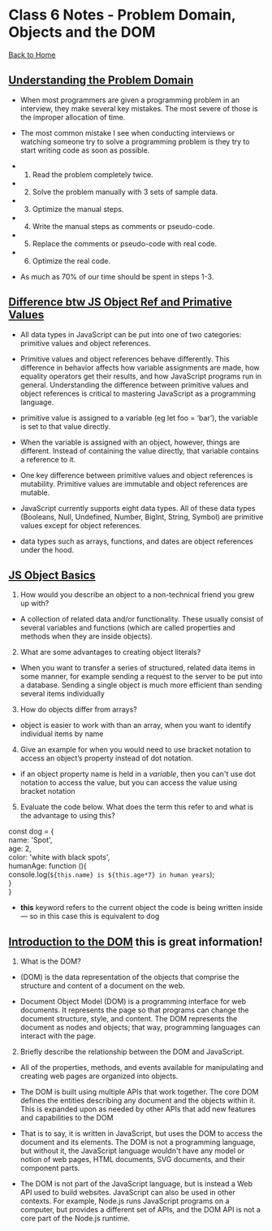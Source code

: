 # Class 6 Notes - Problem Domain, Objects and the DOM

[Back to Home](../README.md)

## [Understanding the Problem Domain](https://simpleprogrammer.com/solving-problems-breaking-it-down/)

+ When most programmers are given a programming problem in an interview, they make several key mistakes.  The most severe of those is the improper allocation of time.

+ The most common mistake I see when conducting interviews or watching someone try to solve a programming problem is they try to start writing code as soon as possible.

+ 1) Read the problem completely twice.
+ 2) Solve the problem manually with 3 sets of sample data.
+ 3) Optimize the manual steps.
+ 4) Write the manual steps as comments or pseudo-code.
+ 5) Replace the comments or pseudo-code with real code.
+ 6) Optimize the real code.
+ As much as 70% of our time should be spent in steps 1-3.

## [Difference btw JS Object Ref and Primative Values](https://betterprogramming.pub/intermediate-javascript-whats-the-difference-between-primitive-values-and-object-references-e863d70677b)

+ All data types in JavaScript can be put into one of two categories: primitive values and object references.

+ Primitive values and object references behave differently. This difference in behavior affects how variable assignments are made, how equality operators get their results, and how JavaScript programs run in general. Understanding the difference between primitive values and object references is critical to mastering JavaScript as a programming language. 

+ primitive value is assigned to a variable (eg let foo = ‘bar’), the variable is set to that value directly.

+ When the variable is assigned with an object, however, things are different. Instead of containing the value directly, that variable contains a reference to it.

+ One key difference between primitive values and object references is mutability. Primitive values are immutable and object references are mutable.

+ JavaScript currently supports eight data types. All of these data types (Booleans, Null, Undefined, Number, BigInt, String, Symbol) are primitive values except for object references.

+ data types such as arrays, functions, and dates are object references under the hood.

## [JS Object Basics](https://developer.mozilla.org/en-US/docs/Learn/JavaScript/Objects/Basics)

1) How would you describe an object to a non-technical friend you grew up with?

+ A collection of related data and/or functionality. These usually consist of several variables and functions (which are called properties and methods when they are inside objects).

2) What are some advantages to creating object literals? 

+ When you want to transfer a series of structured, related data items in some manner, for example sending a request to the server to be put into a database. Sending a single object is much more efficient than sending several items individually

3) How do objects differ from arrays?

+ object is easier to work with than an array, when you want to identify individual items by name

4) Give an example for when you would need to use bracket notation to access an object’s property instead of dot notation.

+ if an object property name is held in a *variable*, then you can't use dot notation to access the value, but you can access the value using bracket notation

5) Evaluate the code below. What does the term this refer to and what is the advantage to using this?  

const dog = {  
  name: 'Spot',  
  age: 2,  
  color: 'white with black spots',  
  humanAge: function (){  
    console.log(`${this.name} is ${this.age*7} in human years`);  
  }  
}

+ **this** keyword refers to the current object the code is being written inside — so in this case this is equivalent to dog

## [Introduction to the DOM](https://developer.mozilla.org/en-US/docs/Web/API/Document_Object_Model/Introduction) this is great information!

1) What is the DOM?

+ (DOM) is the data representation of the objects that comprise the structure and content of a document on the web.

+ Document Object Model (DOM) is a programming interface for web documents. It represents the page so that programs can change the document structure, style, and content. The DOM represents the document as nodes and objects; that way, programming languages can interact with the page.

2) Briefly describe the relationship between the DOM and JavaScript.

+ All of the properties, methods, and events available for manipulating and creating web pages are organized into objects. 

+ The DOM is built using multiple APIs that work together. The core DOM defines the entities describing any document and the objects within it. This is expanded upon as needed by other APIs that add new features and capabilities to the DOM

+ That is to say, it is written in JavaScript, but uses the DOM to access the document and its elements. The DOM is not a programming language, but without it, the JavaScript language wouldn't have any model or notion of web pages, HTML documents, SVG documents, and their component parts. 

+ The DOM is not part of the JavaScript language, but is instead a Web API used to build websites. JavaScript can also be used in other contexts. For example, Node.js runs JavaScript programs on a computer, but provides a different set of APIs, and the DOM API is not a core part of the Node.js runtime.
